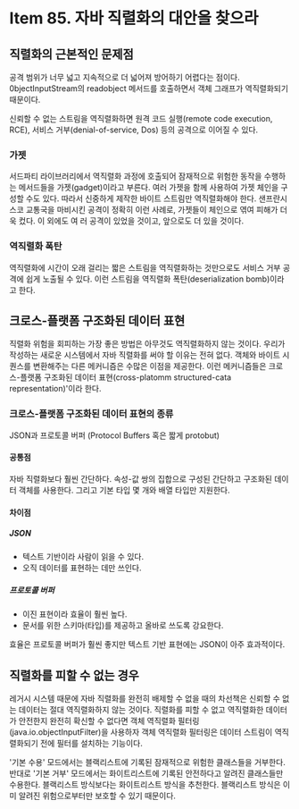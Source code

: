 # Item 85. 자바 직렬화의 대안을 찾으라
## 직렬화의 근본적인 문제점
공격 범위가 너무 넓고 지속적으로 더 넓어져 방어하기 어렵다는 점이다. 
0bjectInputStream의 readobject 메서드를 호출하면서 객체 그래프가 역직렬화되기 때문이다.

신뢰할 수 없는 스트림을 역직렬화하면 원격 코드 실행(remote code execution, RCE), 서비스 거부(denial-of-service, Dos) 등의 공격으로 이어질 수 있다. 

### 가젯
서드파티 라이브러리에서 역직렬화 과정에 호출되어 잠재적으로 위험한 동작을 수행하는 메서드들을 가젯(gadget)이라고 부른다. 
여러 가젯을 함께 사용하여 가젯 체인을 구성할 수도 있다.
따라서 신중하게 제작한 바이트 스트림만 역직렬화해야 한다. 샌프란시스코 교통국을 마비시킨 공격이 정확히 이런 사례로, 가젯들이 체인으로 엮여 피해가 더욱 컸다. 이 외에도 여 러 공격이 있었을 것이고, 앞으로도 더 있을 것이다.

### 역직렬화 폭탄
역직렬화에 시간이 오래 걸리는 짧은 스트림을 역직렬화하는 것만으로도 서비스 거부 공격에 쉽게 노출될 수 있다. 
이런 스트림을 역직렬화 폭탄(deserialization bomb)이라고 한다.

## 크로스-플랫폼 구조화된 데이터 표현
직렬화 위험을 회피하는 가장 좋은 방법은 아무것도 역직렬화하지 않는 것이다. 
우리가 작성하는 새로운 시스템에서 자바 직렬화를 써야 할 이유는 전혀 없다.
객체와 바이트 시퀀스를 변환해주는 다른 메커니즘은 수많은 이점을 제공한다. 
이런 메커니즘들은 크로스-플랫폼 구조화된 데이터 표현(cross-platomm structured-cata representation)'이라 한다.

### 크로스-플랫폼 구조화된 데이터 표현의 종류
JSON과 프로토콜 버퍼 (Protocol Buffers 혹은 짧게 protobut)

#### 공통점
자바 직렬화보다 훨씬 간단하다.
속성-값 쌍의 집합으로 구성된 간단하고 구조화된 데이터 객체를 사용한다. 그리고 기본 타입 몇 개와 배열 타입만 지원한다. 

#### 차이점
##### JSON
- 텍스트 기반이라 사람이 읽을 수 있다.
- 오직 데이터를 표현하는 데만 쓰인다.
##### 프로토콜 버퍼
- 이진 표현이라 효율이 훨씬 높다. 
- 문서를 위한 스키마(타입)를 제공하고 올바로 쓰도록 강요한다. 

효율은 프로토콜 버퍼가 훨씬 좋지만 텍스트 기반 표현에는 JSON이 아주 효과적이다. 

## 직렬화를 피할 수 없는 경우
레거시 시스템 때문에 자바 직렬화를 완전히 배제할 수 없을 때의 차선책은 신뢰할 수 없는 데이터는 절대 역직렬화하지 않는 것이다. 
직렬화를 피할 수 없고 역직렬화한 데이터가 안전한지 완전히 확신할 수 없다면 객체 역직렬화 필터링(java.io.objectInputFilter)을 사용하자
객체 역직렬화 필터링은 데이터 스트림이 역직렬화되기 전에 필터를 설치하는 기능이다.

'기본 수용' 모드에서는 블랙리스트에 기록된 잠재적으로 위험한 클래스들을 거부한다. 
반대로 '기본 거부' 모드에서는 화이트리스트에 기록된 안전하다고 알려진 클래스들만 수용한다. 
블랙리스트 방식보다는 화이트리스트 방식을 추천한다. 
블랙리스트 방식은 이미 알려진 위험으로부터만 보호할 수 있기 때문이다. 